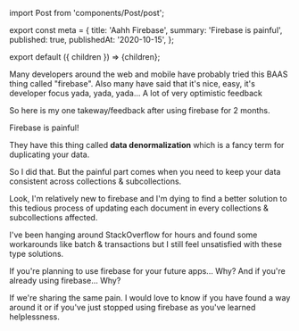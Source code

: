 import Post from 'components/Post/post';

export const meta = {
  title: 'Aahh Firebase',
  summary: 'Firebase is painful',
  published: true,
  publishedAt: '2020-10-15',
};

export default ({ children }) => <Post meta={meta}>{children}</Post>;

Many developers around the web and mobile have probably tried this BAAS thing
called "firebase". Also many have said that it's nice, easy, it's developer
focus yada, yada, yada... A lot of very optimistic feedback

So here is my one takeway/feedback after using firebase for 2 months.

Firebase is painful!

They have this thing called __data denormalization__ which is a fancy term for
duplicating your data.

So I did that. But the painful part comes when you need to keep your data
consistent across collections & subcollections.

Look, I'm relatively new to firebase and I'm dying to find a better solution to
this tedious process of updating each document in every collections &
subcollections affected.

I've been hanging around StackOverflow for hours and found some workarounds
like batch & transactions but I still feel unsatisfied with these type solutions.

If you're planning to use firebase for your future apps... Why?
And if you're already using firebase... Why?

If we're sharing the same pain. I would love to know if you have found a way
around it or if you've just stopped using firebase as you've learned
helplessness.
